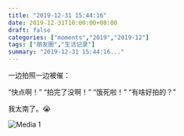 ```yaml
---
title: "2019-12-31 15:44:16"
date: 2019-12-31T10:00:00+08:00
draft: false
categories: ["moments","2019","2019-12"]
tags: ["朋友圈","生活记录"]
summary: "2019-12-31 15:44:16..."
---
```


一边拍照一边被催：

“快点啊！”
“拍完了没啊！”
“饿死啦！”
“有啥好拍的？”

我太南了。😭

![Media 1](/Moments/photos/2019-12-31/201912311544160.jpg)

